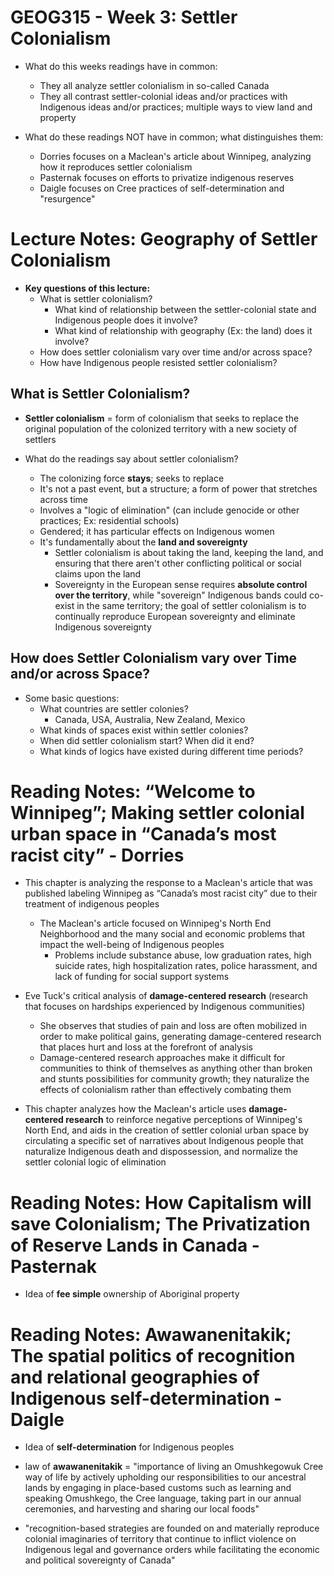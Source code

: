 # GEOG315 - Week 3: Settler Colonialism
- What do this weeks readings have in common:
    - They all analyze settler colonialism in so-called Canada
    - They all contrast settler-colonial ideas and/or practices with Indigenous ideas and/or practices; multiple ways to view land and property

- What do these readings NOT have in common; what distinguishes them:
    - Dorries focuses on a Maclean's article about Winnipeg, analyzing how it reproduces settler colonialism
    - Pasternak focuses on efforts to privatize indigenous reserves
    - Daigle focuses on Cree practices of self-determination and "resurgence"

# Lecture Notes: Geography of Settler Colonialism
- **Key questions of this lecture:**
    - What is settler colonialism?
        - What kind of relationship between the settler-colonial state and Indigenous people does it involve?
        - What kind of relationship with geography (Ex: the land) does it involve?
    - How does settler colonialism vary over time and/or across space?
    - How have Indigenous people resisted settler colonialism?

## What is Settler Colonialism?
- **Settler colonialism** =  form of colonialism that seeks to replace the original population of the colonized territory with a new society of settlers

- What do the readings say about settler colonialism?
    - The colonizing force **stays**; seeks to replace
    - It's not a past event, but a structure; a form of power that stretches across time
    - Involves a "logic of elimination" (can include genocide or other practices; Ex: residential schools)
    - Gendered; it has particular effects on Indigenous women
    - It's fundamentally about the **land and sovereignty**
        - Settler colonialism is about taking the land, keeping the land, and ensuring that there aren't other conflicting political or social claims upon the land
        - Sovereignty in the European sense requires **absolute control over the territory**, while "sovereign" Indigenous bands could co-exist in the same territory; the goal of settler colonialism is to continually reproduce European sovereignty and eliminate Indigenous sovereignty

## How does Settler Colonialism vary over Time and/or across Space?
- Some basic questions:
    - What countries are settler colonies?
        - Canada, USA, Australia, New Zealand, Mexico
    - What kinds of spaces exist within settler colonies?
    - When did settler colonialism start? When did it end?
    - What kinds of logics have existed during different time periods?

# Reading Notes: “Welcome to Winnipeg”; Making settler colonial urban space in “Canada’s most racist city” - Dorries
- This chapter is analyzing the response to a Maclean's article that was published labeling Winnipeg as “Canada’s most racist city” due to their treatment of indigenous peoples
    - The Maclean's article focused on Winnipeg's North End Neighborhood and the many social and economic problems that impact the well-being of Indigenous peoples
        - Problems include substance abuse, low graduation rates, high suicide rates, high hospitalization rates, police harassment, and lack of funding for social support systems

- Eve Tuck's critical analysis of **damage-centered research** (research that focuses on hardships experienced by Indigenous communities)
    - She observes that studies of pain and loss are often mobilized in order to make political gains, generating damage-centered research that places hurt and loss at the forefront of analysis
    - Damage-centered research approaches make it difficult for communities to think of themselves as anything other than broken and stunts possibilities for community growth; they naturalize the effects of colonialism rather than effectively combating them

- This chapter analyzes how the Maclean's article uses **damage-centered research** to reinforce negative perceptions of Winnipeg's North End, and aids in the creation of settler colonial urban space by circulating a specific set of narratives about Indigenous people that naturalize Indigenous death and dispossession, and normalize the settler colonial logic of elimination

# Reading Notes: How Capitalism will save Colonialism; The Privatization of Reserve Lands in Canada - Pasternak
- Idea of **fee simple** ownership of Aboriginal property

# Reading Notes: Awawanenitakik; The spatial politics of recognition and relational geographies of Indigenous self-determination - Daigle
- Idea of **self-determination** for Indigenous peoples

- law of **awawanenitakik** = "importance of living an Omushkegowuk Cree way of life by actively upholding our responsibilities to our ancestral lands by engaging in place-based customs such as learning and speaking Omushkego, the Cree language, taking part in our annual ceremonies, and harvesting and sharing our local foods"

- "recognition-based strategies are founded on and materially reproduce colonial imaginaries of territory that continue to inflict violence on Indigenous legal and governance orders while facilitating the economic and political sovereignty of Canada"
